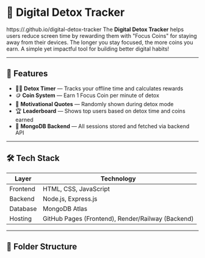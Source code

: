 # 📱 Digital Detox Tracker
https://<your-username>.github.io/digital-detox-tracker
The **Digital Detox Tracker** helps users reduce screen time by rewarding them with "Focus Coins" for staying away from their devices. The longer you stay focused, the more coins you earn. A simple yet impactful tool for building better digital habits!

---

## 🚀 Features

- 🧘‍♂️ **Detox Timer** — Tracks your offline time and calculates rewards
- 🪙 **Coin System** — Earn 1 Focus Coin per minute of detox
- 🧠 **Motivational Quotes** — Randomly shown during detox mode
- 🏆 **Leaderboard** — Shows top users based on detox time and coins earned
- 💾 **MongoDB Backend** — All sessions stored and fetched via backend API

---

## 🛠 Tech Stack

| Layer       | Technology            |
|-------------|------------------------|
| Frontend    | HTML, CSS, JavaScript  |
| Backend     | Node.js, Express.js    |
| Database    | MongoDB Atlas          |
| Hosting     | GitHub Pages (Frontend), Render/Railway (Backend) |

---

## 📂 Folder Structure

